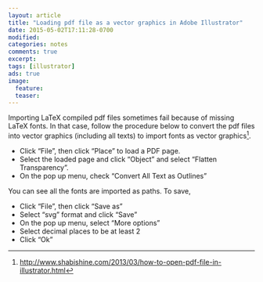 ```yaml
---
layout: article
title: "Loading pdf file as a vector graphics in Adobe Illustrator"
date: 2015-05-02T17:11:28-0700
modified:
categories: notes
comments: true
excerpt:
tags: [illustrator]
ads: true
image:
  feature:
  teaser:
---
```


Importing LaTeX compiled pdf files sometimes fail because of missing LaTeX
fonts. In that case, follow the procedure below to convert the pdf files into
vector graphics (including all texts) to import fonts as vector graphics[^1].

- Click “File”, then click “Place” to load a PDF page.
- Select the loaded page and click “Object” and select “Flatten Transparency”.
- On the pop up menu, check “Convert All Text as Outlines”

You can see all the fonts are imported as paths. To save,

- Click “File”, then click “Save as”
- Select “svg” format and click “Save”
- On the pop up menu, select “More options”
- Select decimal places to be at least 2
- Click “Ok”

[^1]: http://www.shabishine.com/2013/03/how-to-open-pdf-file-in-illustrator.html
